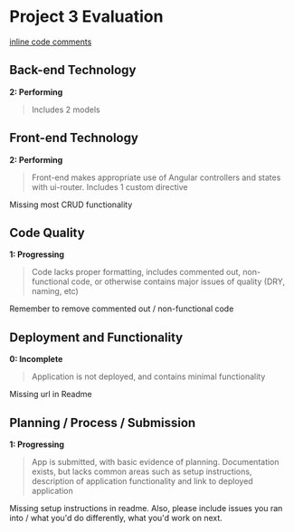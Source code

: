 # Project 3 Evaluation

[inline code comments](https://github.com/jshawl/WDI10-Project-3/commit/537d96451959d48d19b22999f6c83adb09f508fb)

## Back-end Technology

**2: Performing**

>Includes 2 models

## Front-end Technology

**2: Performing**

>Front-end makes appropriate use of Angular controllers and states with ui-router. Includes 1 custom directive

Missing most CRUD functionality

## Code Quality

**1: Progressing**

>Code lacks proper formatting, includes commented out, non-functional code, or otherwise contains major issues of quality (DRY, naming, etc)

Remember to remove commented out / non-functional code

## Deployment and Functionality

**0: Incomplete**

>Application is not deployed, and contains minimal functionality

Missing url in Readme

## Planning / Process / Submission

**1: Progressing**

>App is submitted, with basic evidence of planning. Documentation exists, but lacks common areas such as setup instructions, description of application functionality and link to deployed application

Missing setup instructions in readme. Also, please include issues you ran into / what you'd do differently, what you'd work on next.

